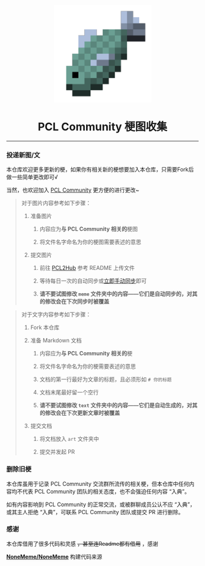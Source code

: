 <div align=center>
    <img width="255" height="255" src="static/favicon.png"/>
</div>

<center><h1> PCL Community 梗图收集 </h1></center>

* * *

### 投递新图/文

本仓库欢迎更多更新的梗，如果你有相关新的梗想要加入本仓库，只需要Fork后做一些简单更改即可√

当然，也欢迎加入 [PCL Community](https://github.com/PCL-Community) 更方便的进行更改~

> 对于图片内容参考如下步骤：
>
> 1. 准备图片
>
>    1. 内容应为**与 PCL Community 相关的**梗图
>
>    2. 将文件名字命名为你的梗图需要表述的意思
>
> 2. 提交图片
>
>    1. 前往 [PCL2Hub](https://alist.worldhim.eu.org/) 参考 README 上传文件
>
>    2. 等待每日一次的自动同步或[立即手动同步](https://github.com/PCL-Community/PCLC-Meme/actions/workflows/sync-origin-img.yml)即可
>
>    3. **请不要试图修改 `meme` 文件夹中的内容——它们是自动同步的，对其的修改会在下次同步时被覆盖**

> 对于文字内容参考如下步骤：
>
> 1. Fork 本仓库
>
> 2. 准备 Markdown 文档
>
>    1. 内容应为**与 PCL Community 相关的**梗
>
>    2. 将文件名字命名为你的梗需要表述的意思
>
>    3. 文档的第一行最好为文章的标题，且必须形如 `# 你的标题`
>
>    4. 文档末尾最好留一个空行
>
>    5. **请不要试图修改 `text` 文件夹中的内容——它们是自动生成的，对其的修改会在下次更新文章时被覆盖**
>
> 3. 提交文档
>
>    1. 将文档放入 `art` 文件夹中
>
>    2. 提交并发起 PR

### 删除旧梗

本仓库虽用于记录 PCL Community 交流群所流传的相关梗，但本仓库中任何内容均不代表 PCL Community 团队的相关态度，也不会强迫任何内容 “入典”。

如有内容影响到 PCL Community 的正常交流，或被群聊成员公认不应 “入典”，或其主人拒绝 “入典”，可联系 PCL Community 团队或提交 PR 进行删除。

### 感谢

本仓库借用了很多代码和灵感 ~~，甚至连Readme都有借用~~ ，感谢

**[NoneMeme/NoneMeme](https://github.com/NoneMeme/NoneMeme)** 构建代码来源
